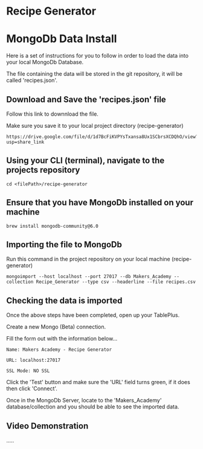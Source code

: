 # Recipe Generator

# MongoDb Data Install

Here is a set of instructions for you to follow in order to load the data into your local MongoDb Database.

The file containing the data will be stored in the git repository, it will be called 'recipes.json'.

## Download and Save the 'recipes.json' file

Follow this link to downnload the file.

Make sure you save it to your local project directory (recipe-generator)

```
https://drive.google.com/file/d/1d7BcFiKVPYsTxansa8Ux1SCbrsXCDQhO/view?usp=share_link
```

## Using your CLI (terminal), navigate to the projects repository

```
cd <filePath>/recipe-generator
```

## Ensure that you have MongoDb installed on your machine

```
brew install mongodb-community@6.0
```
[^1]: If you already know that MongoDb is installed, skip this step
## Importing the file to MongoDb

Run this command in the project repository on your local machine (recipe-generator)

```
mongoimport --host localhost --port 27017 --db Makers_Academy --collection Recipe_Generator --type csv --headerline --file recipes.csv
```

## Checking the data is imported

Once the above steps have been completed, open up your TablePlus.

Create a new Mongo (Beta) connection.

Fill the form out with the information below...

```
Name: Makers Academy - Recipe Generator

URL: localhost:27017

SSL Mode: NO SSL
```

Click the 'Test' button and make sure the 'URL' field turns green, if it does then click 'Connect'.

Once in the MongoDb Server, locate to the 'Makers_Academy' database/collection and you should be able to see the imported data.

## Video Demonstration

.....
